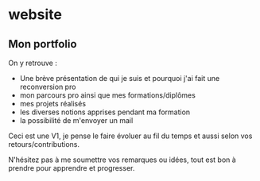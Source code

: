 # website

## Mon portfolio

On y retrouve :

* Une brève présentation de qui je suis et pourquoi j'ai fait une reconversion pro
* mon parcours pro ainsi que mes formations/diplômes
* mes projets réalisés
* les diverses notions apprises pendant ma formation
* la possibilité de m'envoyer un mail

Ceci est une V1, je pense le faire évoluer au fil du temps et aussi selon vos retours/contributions.

N'hésitez pas à me soumettre vos remarques ou idées, tout est bon à prendre pour apprendre et progresser.
